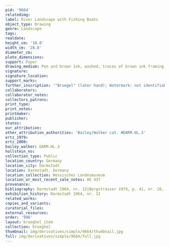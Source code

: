 ```yaml
---
pid: '9664'
relatedimg: 
label: River Landscape with Fishing Boats
object_type: Drawing
genre: Landscape
tags: 
realdate: 
height_cm: '18.8'
width_cm: '28.8'
diameter_cm: 
plate_dimensions: 
support: Paper
drawing_medium: Pen and brown ink, washed, traces of brown ink framing lines
signature: 
signature_location: 
support_marks: 
further_inscription: '"Bruegel" (later hand); Watermark: not identifiable'
collaborators: 
collaborator_notes: 
collectors_patrons: 
print_type: 
print_notes: 
printmaker: 
publisher: 
states: 
our_attribution: 
other_attribution_authorities: 'Bailey/Walker cat. #DARM.HL.3'
ertz_1979: 
ertz_2008: 
bailey_walker: DARM.HL.3
hollstein_no: 
collection_type: Public
location_country: Germany
location_city: Darmstadt
location: Darmstadt, Germany
location_collection: Hessisches Landesmuseum
location_or_most_recent_sale_notes: AE 437
provenance: 
bibliography: Darmstadt 1964, nr. 12|Bergsträsser 1979, p. 41, nr. 28, ill.
exhibition_history: Darmstadt 1964, nr. 12
related_works: 
copies_and_variants: 
curatorial_files: 
external_resources: 
order: '996'
layout: brueghel_item
collection: brueghel
thumbnail: img/derivatives/simple/9664/thumbnail.jpg
full: img/derivatives/simple/9664/full.jpg
---
```


